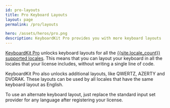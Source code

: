 ```yaml
---
id: pro-layouts
title: Pro Keyboard Layouts
layout: page
permalink: /pro/layouts

hero: /assets/heros/pro.png
description: KeyboardKit Pro provides you with more keyboard layouts
---
```


[KeyboardKit Pro](/pro) unlocks keyboard layouts for all the [{{site.locale_count}} supported locales](/locales). This means that you can layout your keyboard in all the locales that your license includes, without writing a single line of code.

KeyboardKit Pro also unlocks additional layouts, like QWERTZ, AZERTY and DVORAK. These layouts can be used by all locales that have the same keyboard layout as English.

To use an alternate keyboard layout, just replace the standard input set provider for any language after registering your license.